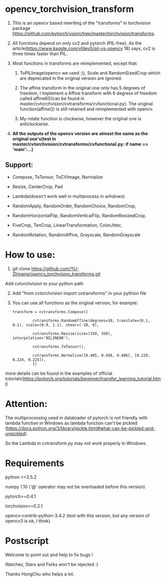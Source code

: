 # opencv_torchvision_transform
1) This is an opencv based rewriting of the "transforms" in torchvision package https://github.com/pytorch/vision/tree/master/torchvision/transforms. 

2) All functions depend on only cv2 and pytorch (PIL-free). As the article(https://www.kaggle.com/vfdev5/pil-vs-opencv 18) says, cv2 is three times faster than PIL.

3) Most functions in transforms are reimplemented, except that:

   1) ToPILImage(opencv we used :)), Scale and RandomSizedCrop which are deprecated in the original version are ignored.
   
   2) The affine transform in the original one only has 5 degrees of freedom, I implement a Affine transform with 6 degress of freedom called affine6()(can be found in master/cvtorchvision/cvtransforms/cvfunctional.py). The original function(affine()) is still retained and reimplemented with opencv.
   3) My rotate function is clockwise, however the original one is  anticlockwise.
 4) **All the outputs of the opencv version are almost the same as the original one's(test in master/cvtorchvision/cvtransforms/cvfunctional.py:  if __name__ == '__main__':...)**
## Support:
* Compose, ToTensor, ToCVImage, Normalize

* Resize, CenterCrop, Pad

* Lambda(doesn't work well in multiprocess in wihdows)

* RandomApply, RandomOrder, RandomChoice, RandomCrop,

* RandomHorizontalFlip, RandomVerticalFlip, RandomResizedCrop,

* FiveCrop, TenCrop, LinearTransformation, ColorJitter,

* RandomRotation, RandomAffine, Grayscale, RandomGrayscale
# How to use:
1) git clone https://github.com/YU-Zhiyang/opencv_torchvision_transforms.git 

Add cvtorchvision to your python path

2) Add "from cvtorchvision import cvtransforms" in your pythion file

3) You can use all functions as the original version, for example:

       transform = cvtransforms.Compose([
        
                cvtransforms.RandomAffine(degrees=10, translate=(0.1, 0.1), scale=(0.9, 1.1), shear=(-10, 0),
        
                cvtransforms.Resize(size=(350, 350), interpolation='BILINEAR'),
        
                cvtransforms.ToTensor(),
        
                cvtransforms.Normalize([0.485, 0.456, 0.406], [0.229, 0.224, 0.225]),
                ])

more details can be found in the examples of official tutorials(https://pytorch.org/tutorials/beginner/transfer_learning_tutorial.html) 
# Attention: 
The multiprocessing used in dataloader of pytorch is not friendly with lambda function in Windows as lambda function can't be pickled (https://docs.python.org/3/library/pickle.html#what-can-be-pickled-and-unpickled).

So the Lambda in cvtransform.py may not work properly in Windows.

# Requirements
python >=3.5.2

numpy 1.10 ('@' operator may not be overloaded before this version)

pytorch>=0.4.1

torchvision>=0.2.1

opencv-contrib-python-3.4.2 (test with this version, but any version of opencv3 is ok, I think)

# Postscript
Welcome to point out and help to fix bugs !

Watches, Stars and Forks won’t be rejected :)

Thanks HongChu who helps a lot.
